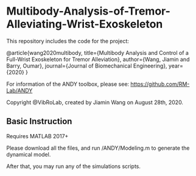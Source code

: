 # Multibody-Analysis-of-Tremor-Alleviating-Wrist-Exoskeleton

This repository includes the code for the project:

@article{wang2020multibody,
  title={Multibody Analysis and Control of a Full-Wrist Exoskeleton for Tremor Alleviation},
  author={Wang, Jiamin and Barry, Oumar},
  journal={Journal of Biomechanical Engineering},
  year={2020}
}

For information of the ANDY toolbox, please see: https://github.com/RM-Lab/ANDY

Copyright @VibRoLab, created by Jiamin Wang on August 28th, 2020.

## Basic Instruction
Requires MATLAB 2017+

Please download all the files, and run /ANDY/Modeling.m to generate the dynamical model. 

After that, you may run any of the simulations scripts.
